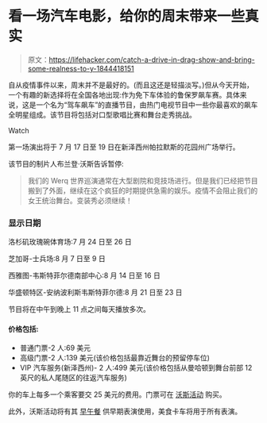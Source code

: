# 看一场汽车电影，给你的周末带来一些真实

> 原文：<https://lifehacker.com/catch-a-drive-in-drag-show-and-bring-some-realness-to-y-1844418151>

自从疫情事件以来，周末并不是最好的。(而且这还是轻描淡写。)但从今天开始，一个有趣的新选择将在全国各地出现:作为免下车体验的鲁保罗飙车赛。具体来说，这是一个名为“驾车飙车”的直播节目，由热门电视节目中一些你最喜欢的飙车全明星组成。该节目将包括对口型歌唱比赛和舞台走秀挑战。

Watch

第一场演出将于 7 月 17 日至 19 日在新泽西州帕拉默斯的花园州广场举行。

该节目的制片人布兰登·沃斯告诉暂停:

> 我们的 Werq 世界巡演通常在大型剧院和竞技场进行。但是我们已经把节目搬到了外面，继续在这个疯狂的时期提供急需的娱乐。疫情不会阻止我们的女王统治舞台。变装秀必须继续！

### 显示日期

洛杉矶玫瑰碗体育场:7 月 24 日至 26 日

芝加哥-士兵场:8 月 7 日至 9 日

西雅图-韦斯特菲尔德南部中心:8 月 14 日至 16 日

华盛顿特区-安纳波利斯韦斯特菲尔德:8 月 21 日至 23 日

节目将在中午到晚上 11 点之间每天播放多次。

#### 价格包括:

*   普通门票-2 人:69 美元
*   高级门票-2 人:139 美元(该价格包括最靠近舞台的预留停车位)
*   VIP 汽车服务(新泽西州)- 2 人:499 美元(该价格包括从曼哈顿到舞台前部 12 英尺的私人尾随区的往返汽车服务)

你的车上每多一个乘客要交 25 美元的费用。门票可在 [沃斯活动](https://vossevents.com/drive-n-drag/) 购买。

此外，沃斯活动将有其 [早午餐](https://vossevents.electrostub.com/event.cfm?cart&id=219203) 供早期表演使用，美食卡车将用于所有表演。